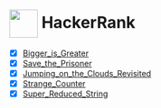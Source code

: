 # [<img align="center" width="50" height="50" src="https://hrcdn.net/fcore/assets/brand/h_mark_sm-966d2b45e3.svg">][link] HackerRank

- [x] [Bigger_is_Greater](https://www.hackerrank.com/challenges/bigger-is-greater/problem)
- [x] [Save_the_Prisoner](https://www.hackerrank.com/challenges/save-the-prisoner/problem)
- [x] [Jumping_on_the_Clouds_Revisited](https://www.hackerrank.com/challenges/jumping-on-the-clouds-revisited/problem)
- [x] [Strange_Counter](https://www.hackerrank.com/challenges/strange-code/problem)
- [x] [Super_Reduced_String](https://www.hackerrank.com/challenges/reduced-string/problem)

[link]: https://www.hackerrank.com/
